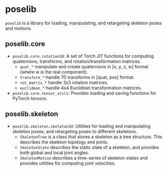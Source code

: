 # poselib

`poselib` is a library for loading, manipulating, and retargeting skeleton poses and motions.

## poselib.core
- `poselib.core.rotation3d`: A set of Torch JIT functions for computing quaternions, transforms, and rotation/transformation matrices.
    - `quat_*` manipulate and create quaternions in [x, y, z, w] format (where w is the real component).
    - `transform_*` handle 7D transforms in [quat, pos] format.
    - `rot_matrix_*` handle 3x3 rotation matrices.
    - `euclidean_*` handle 4x4 Euclidean transformation matrices.
- `poselib.core.tensor_utils`: Provides loading and saving functions for PyTorch tensors.

## poselib.skeleton
- `poselib.skeleton.skeleton3d`: Utilities for loading and manipulating skeleton poses, and retargeting poses to different skeletons.
    - `SkeletonTree` is a class that stores a skeleton as a tree structure. This describes the skeleton topology and joints.
    - `SkeletonState` describes the static state of a skeleton, and provides both global and local joint angles.
    - `SkeletonMotion` describes a time-series of skeleton states and provides utilities for computing joint velocities.